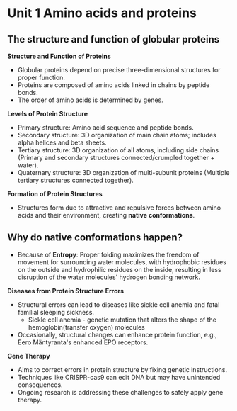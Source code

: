 # Unit 1 Amino acids and proteins

## The structure and function of globular proteins
**Structure and Function of Proteins**

- Globular proteins depend on precise three-dimensional structures for proper function.
- Proteins are composed of amino acids linked in chains by peptide bonds.
- The order of amino acids is determined by genes.

**Levels of Protein Structure**

- Primary structure: Amino acid sequence and peptide bonds.
- Secondary structure: 3D organization of main chain atoms; includes alpha helices and beta sheets.
- Tertiary structure: 3D organization of all atoms, including side chains (Primary and secondary structures connected/crumpled together + water).
- Quaternary structure: 3D organization of multi-subunit proteins (Multiple tertiary structures connected together).
  
**Formation of Protein Structures**

- Structures form due to attractive and repulsive forces between amino acids and their environment, creating **native conformations**.

## Why do native conformations happen?
- Because of **Entropy**: Proper folding maximizes the freedom of movement for surrounding water molecules, with hydrophobic residues on the outside and hydrophilic residues on the inside, resulting in less disruption of the water molecules' hydrogen bonding network.

  
**Diseases from Protein Structure Errors**

- Structural errors can lead to diseases like sickle cell anemia and fatal familial sleeping sickness.
  - Sickle cell anemia - genetic mutation that alters the shape of the hemoglobin(transfer oxygen) molecules
- Occasionally, structural changes can enhance protein function, e.g., Eero Mäntyranta's enhanced EPO receptors.

**Gene Therapy**

- Aims to correct errors in protein structure by fixing genetic instructions.
- Techniques like CRISPR-cas9 can edit DNA but may have unintended consequences.
- Ongoing research is addressing these challenges to safely apply gene therapy.
